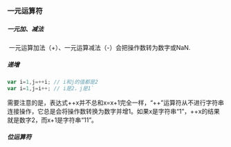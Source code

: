 ### 一元运算符

##### 一元加、减法

​	一元运算加法（+）、一元运算减法（-）会把操作数转为数字或NaN.

##### 递增

~~~javascript
var i=1,j=++i; // i和j的值都是2
var i=1,j=i++; // i是2，j是1`
~~~

​	需要注意的是，表达式++x并不总和x=x+1完全一样，“++”运算符从不进行字符串连接操作，它总是会将操作数转换为数字并增1。如果x是字符串“1”，++x的结果就是数字2，而x+1是字符串“11”。

#####  位运算符

